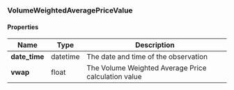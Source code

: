 

[//]: # (CLASS:VolumeWeightedAveragePriceValue)

[//]: # (KIND:object)

### VolumeWeightedAveragePriceValue

#### Properties

[//]: # (START_DEFINITION)

Name | Type | Description
------------ | ------------- | -------------
**date_time** | datetime | The date and time of the observation &nbsp;
**vwap** | float | The Volume Weighted Average Price calculation value &nbsp;

[//]: # (END_DEFINITION)



